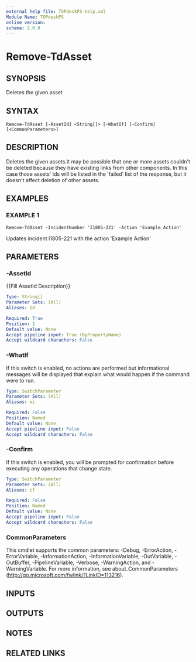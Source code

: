 ```yaml
---
external help file: TOPdeskPS-help.xml
Module Name: TOPdeskPS
online version:
schema: 2.0.0
---
```


# Remove-TdAsset

## SYNOPSIS
Deletes the given asset

## SYNTAX

```
Remove-TdAsset [-AssetId] <String[]> [-WhatIf] [-Confirm] [<CommonParameters>]
```

## DESCRIPTION
Deletes the given assets.It may be possible that one or more assets couldn't be deleted because they have existing links from other components.
In this case those assets' ids will be listed in the 'failed' list of the response, but it doesn't affect deletion of other assets.

## EXAMPLES

### EXAMPLE 1
```
Remove-TdAsset -IncidentNumber 'I1805-221' -Action 'Example Action'
```

Updates incident I1805-221 with the action 'Example Action'

## PARAMETERS

### -AssetId
{{Fill AssetId Description}}

```yaml
Type: String[]
Parameter Sets: (All)
Aliases: Id

Required: True
Position: 1
Default value: None
Accept pipeline input: True (ByPropertyName)
Accept wildcard characters: False
```

### -WhatIf
If this switch is enabled, no actions are performed but informational messages will be displayed that explain what would happen if the command were to run.

```yaml
Type: SwitchParameter
Parameter Sets: (All)
Aliases: wi

Required: False
Position: Named
Default value: None
Accept pipeline input: False
Accept wildcard characters: False
```

### -Confirm
If this switch is enabled, you will be prompted for confirmation before executing any operations that change state.

```yaml
Type: SwitchParameter
Parameter Sets: (All)
Aliases: cf

Required: False
Position: Named
Default value: None
Accept pipeline input: False
Accept wildcard characters: False
```

### CommonParameters
This cmdlet supports the common parameters: -Debug, -ErrorAction, -ErrorVariable, -InformationAction, -InformationVariable, -OutVariable, -OutBuffer, -PipelineVariable, -Verbose, -WarningAction, and -WarningVariable.
For more information, see about_CommonParameters (http://go.microsoft.com/fwlink/?LinkID=113216).

## INPUTS

## OUTPUTS

## NOTES

## RELATED LINKS
